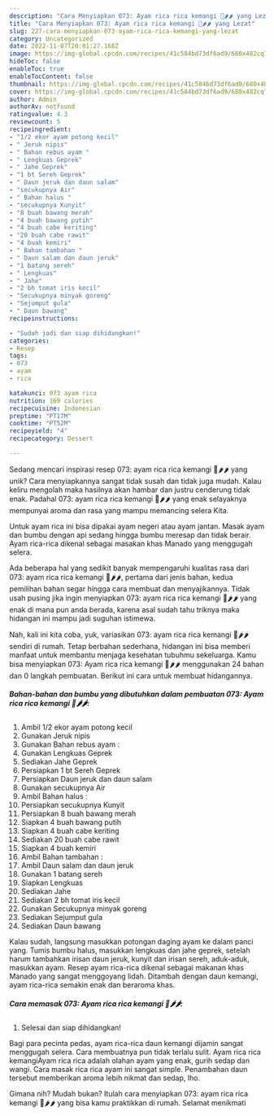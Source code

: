 ```yaml
---
description: "Cara Menyiapkan 073: Ayam rica rica kemangi 🐥🌶🌶 yang Lezat"
title: "Cara Menyiapkan 073: Ayam rica rica kemangi 🐥🌶🌶 yang Lezat"
slug: 227-cara-menyiapkan-073-ayam-rica-rica-kemangi-yang-lezat
category: Uncategorized
date: 2022-11-07T20:01:27.168Z
image: https://img-global.cpcdn.com/recipes/41c584bd73df6ad9/680x482cq70/073-ayam-rica-rica-kemangi-foto-resep-utama.jpg
hideToc: false
enableToc: true
enableTocContent: false
thumbnail: https://img-global.cpcdn.com/recipes/41c584bd73df6ad9/680x482cq70/073-ayam-rica-rica-kemangi-foto-resep-utama.jpg
cover: https://img-global.cpcdn.com/recipes/41c584bd73df6ad9/680x482cq70/073-ayam-rica-rica-kemangi-foto-resep-utama.jpg
author: Admin
authorAv: notfound
ratingvalue: 4.3
reviewcount: 5
recipeingredient:
- "1/2 ekor ayam potong kecil"
- " Jeruk nipis"
- " Bahan rebus ayam "
- " Lengkuas Geprek"
- " Jahe Geprek"
- "1 bt Sereh Geprek"
- " Daun jeruk dan daun salam"
- "secukupnya Air"
- " Bahan halus "
- "secukupnya Kunyit"
- "8 buah bawang merah"
- "4 buah bawang putih"
- "4 buah cabe keriting"
- "20 buah cabe rawit"
- "4 buah kemiri"
- " Bahan tambahan "
- " Daun salam dan daun jeruk"
- "1 batang sereh"
- " Lengkuas"
- " Jahe"
- "2 bh tomat iris kecil"
- "Secukupnya minyak goreng"
- "Sejumput gula"
- " Daun bawang"
recipeinstructions:

- "Sudah jadi dan siap dihidangkan!"
categories:
- Resep
tags:
- 073
- ayam
- rica

katakunci: 073 ayam rica 
nutrition: 169 calories
recipecuisine: Indonesian
preptime: "PT17M"
cooktime: "PT52M"
recipeyield: "4"
recipecategory: Dessert

---
```





Sedang mencari inspirasi resep 073: ayam rica rica kemangi 🐥🌶🌶 yang unik? Cara menyiapkannya sangat tidak susah dan tidak juga mudah. Kalau keliru mengolah maka hasilnya akan hambar dan justru cenderung tidak enak. Padahal 073: ayam rica rica kemangi 🐥🌶🌶 yang enak selayaknya mempunyai aroma dan rasa yang mampu memancing selera Kita.





Untuk ayam rica ini bisa dipakai ayam negeri atau ayam jantan. Masak ayam dan bumbu dengan api sedang hingga bumbu meresap dan tidak berair. Ayam rica-rica dikenal sebagai masakan khas Manado yang menggugah selera.

Ada beberapa hal yang sedikit banyak mempengaruhi kualitas rasa dari 073: ayam rica rica kemangi 🐥🌶🌶, pertama dari jenis bahan, kedua pemilihan bahan segar hingga cara membuat dan menyajikannya. Tidak usah pusing jika ingin menyiapkan 073: ayam rica rica kemangi 🐥🌶🌶 yang enak di mana pun anda berada, karena asal sudah tahu triknya maka hidangan ini mampu jadi suguhan istimewa.






Nah, kali ini kita coba, yuk, variasikan 073: ayam rica rica kemangi 🐥🌶🌶 sendiri di rumah. Tetap berbahan sederhana, hidangan ini bisa memberi manfaat untuk membantu menjaga kesehatan tubuhmu sekeluarga. Kamu bisa menyiapkan 073: Ayam rica rica kemangi 🐥🌶🌶 menggunakan 24 bahan dan 0 langkah pembuatan. Berikut ini cara untuk membuat hidangannya.

<!--inarticleads1-->

##### Bahan-bahan dan bumbu yang dibutuhkan dalam pembuatan 073: Ayam rica rica kemangi 🐥🌶🌶:

1. Ambil 1/2 ekor ayam potong kecil
1. Gunakan  Jeruk nipis
1. Gunakan  Bahan rebus ayam :
1. Gunakan  Lengkuas Geprek
1. Sediakan  Jahe Geprek
1. Persiapkan 1 bt Sereh Geprek
1. Persiapkan  Daun jeruk dan daun salam
1. Gunakan secukupnya Air
1. Ambil  Bahan halus :
1. Persiapkan secukupnya Kunyit
1. Persiapkan 8 buah bawang merah
1. Siapkan 4 buah bawang putih
1. Siapkan 4 buah cabe keriting
1. Sediakan 20 buah cabe rawit
1. Siapkan 4 buah kemiri
1. Ambil  Bahan tambahan :
1. Ambil  Daun salam dan daun jeruk
1. Gunakan 1 batang sereh
1. Siapkan  Lengkuas
1. Sediakan  Jahe
1. Sediakan 2 bh tomat iris kecil
1. Gunakan Secukupnya minyak goreng
1. Sediakan Sejumput gula
1. Sediakan  Daun bawang


Kalau sudah, langsung masukkan potongan daging ayam ke dalam panci yang. Tumis bumbu halus, masukkan lengkuas dan jahe geprek, setelah harum tambahkan irisan daun jeruk, kunyit dan irisan sereh, aduk-aduk, masukkan ayam. Resep ayam rica-rica dikenal sebagai makanan khas Manado yang sangat menggoyang lidah. Ditambah dengan daun kemangi, ayam rica-rica semakin enak dan beraroma khas. 

<!--inarticleads2-->

##### Cara memasak 073: Ayam rica rica kemangi 🐥🌶🌶:


1. Selesai dan siap dihidangkan!

Bagi para pecinta pedas, ayam rica-rica daun kemangi dijamin sangat menggugah selera. Cara membuatnya pun tidak terlalu sulit. Ayam rica rica kemangiAyam rica rica adalah olahan ayam yang enak, gurih sedap dan wangi. Cara masak rica rica ayam ini sangat simple. Penambahan daun tersebut memberikan aroma lebih nikmat dan sedap, lho. 

Gimana nih? Mudah bukan? Itulah cara menyiapkan 073: ayam rica rica kemangi 🐥🌶🌶 yang bisa kamu praktikkan di rumah. Selamat menikmati
